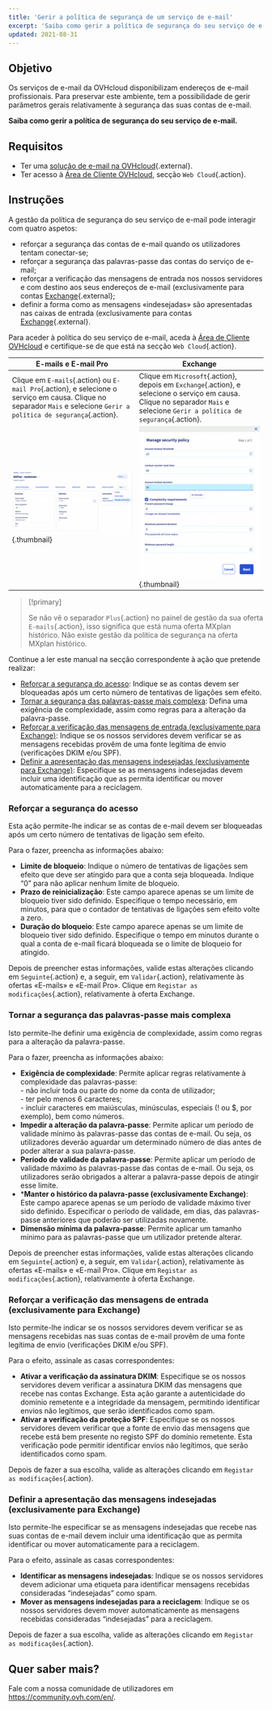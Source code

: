 ```yaml
---
title: 'Gerir a política de segurança de um serviço de e-mail'
excerpt: 'Saiba como gerir a política de segurança do seu serviço de e-mail.'
updated: 2021-08-31
---
```



## Objetivo

Os serviços de e-mail da OVHcloud disponibilizam endereços de e-mail profissionais. Para preservar este ambiente, tem a possibilidade de gerir parâmetros gerais relativamente à segurança das suas contas de e-mail.

**Saiba como gerir a política de segurança do seu serviço de e-mail.**

## Requisitos

- Ter uma [solução de e-mail na OVHcloud](https://www.ovhcloud.com/pt/emails/){.external}.
- Ter acesso à [Área de Cliente OVHcloud](https://www.ovh.com/auth/?action=gotomanager&from=https://www.ovh.pt/&ovhSubsidiary=pt), secção `Web Cloud`{.action}.

## Instruções

A gestão da política de segurança do seu serviço de e-mail pode interagir com quatro aspetos:

- reforçar a segurança das contas de e-mail quando os utilizadores tentam conectar-se;
- reforçar a segurança das palavras-passe das contas do serviço de e-mail;
- reforçar a verificação das mensagens de entrada nos nossos servidores e com destino aos seus endereços de e-mail (exclusivamente para contas [Exchange](https://www.ovhcloud.com/pt/emails/hosted-exchange/){.external};
- definir a forma como as mensagens «indesejadas» são apresentadas nas caixas de entrada (exclusivamente para contas [Exchange](https://www.ovhcloud.com/pt/emails/hosted-exchange/){.external}.

Para aceder à política do seu serviço de e-mail, aceda à [Área de Cliente OVHcloud](https://www.ovh.com/auth/?action=gotomanager&from=https://www.ovh.pt/&ovhSubsidiary=pt) e certifique-se de que está na secção `Web Cloud`{.action}. 

|E-mails e E-mail Pro|Exchange| 
|---|---| 
|Clique em `E-mails`{.action} ou `E-mail Pro`{.action}, e selecione o serviço em causa. Clique no separador `Mais` e selecione `Gerir a política de segurança`{.action}.|Clique em `Microsoft`{.action}, depois em `Exchange`{.action}, e selecione o serviço em causa. Clique no separador `Mais` e selecione `Gerir a política de segurança`{.action}.|
|![exchangesecurity](images/manage-security01.png){.thumbnail}|![exchangesecurity](images/manage-security02.png){.thumbnail}|

> [!primary]
>
> Se não vê o separador `Plus`{.action} no painel de gestão da sua oferta `E-mails`{.action}, isso significa que está numa oferta MXplan histórico. Não existe gestão da política de segurança na oferta MXplan histórico.

Continue a ler este manual na secção correspondente à ação que pretende realizar:


- [Reforçar a segurança do acesso](#enhanced-security): Indique se as contas devem ser bloqueadas após um certo número de tentativas de ligações sem efeito.
- [Tornar a segurança das palavras-passe mais complexa](#password-complexity): Defina uma exigência de complexidade, assim como regras para a alteração da palavra-passe.
- [Reforçar a verificação das mensagens de entrada (exclusivamente para Exchange)](#incoming-messages-verification): Indique se os nossos servidores devem verificar se as mensagens recebidas provêm de uma fonte legítima de envio (verificações DKIM e/ou SPF).
- [Definir a apresentação das mensagens indesejadas (exclusivamente para Exchange)](#unwanted-messages-management): Especifique se as mensagens indesejadas devem incluir uma identificação que as permita identificar ou mover automaticamente para a reciclagem.

### Reforçar a segurança do acesso <a name="enhanced-security"></a>

Esta ação permite-lhe indicar se as contas de e-mail devem ser bloqueadas após um certo número de tentativas de ligação sem efeito.

Para o fazer, preencha as informações abaixo:

- **Limite de bloqueio**: Indique o número de tentativas de ligações sem efeito que deve ser atingido para que a conta seja bloqueada. Indique “0” para não aplicar nenhum limite de bloqueio.
- **Prazo de reinicialização**: Este campo aparece apenas se um limite de bloqueio tiver sido definido. Especifique o tempo necessário, em minutos, para que o contador de tentativas de ligações sem efeito volte a zero.
- **Duração do bloqueio**: Este campo aparece apenas se um limite de bloqueio tiver sido definido. Especifique o tempo em minutos durante o qual a conta de e-mail ficará bloqueada se o limite de bloqueio for atingido.

Depois de preencher estas informações, valide estas alterações clicando em `Seguinte`{.action} e, a seguir, em `Validar`{.action}, relativamente às ofertas «E-mails» e «E-mail Pro». Clique em `Registar as modificações`{.action}, relativamente à oferta Exchange.

### Tornar a segurança das palavras-passe mais complexa <a name="password-complexity"></a>

Isto permite-lhe definir uma exigência de complexidade, assim como regras para a alteração da palavra-passe.

Para o fazer, preencha as informações abaixo:

- **Exigência de complexidade**: Permite aplicar regras relativamente à complexidade das palavras-passe:<br> - não incluir toda ou parte do nome da conta de utilizador;<br> - ter pelo menos 6 caracteres;<br> - incluir caracteres em maiúsculas, minúsculas, especiais (! ou $, por exemplo), bem como números.
- **Impedir a alteração da palavra-passe**: Permite aplicar um período de validade mínimo às palavras-passe das contas de e-mail. Ou seja, os utilizadores deverão aguardar um determinado número de dias antes de poder alterar a sua palavra-passe.
- **Período de validade da palavra-passe**: Permite aplicar um período de validade máximo às palavras-passe das contas de e-mail. Ou seja, os utilizadores serão obrigados a alterar a palavra-passe depois de atingir esse limite.
- ***Manter o histórico da palavra-passe (exclusivamente Exchange)**: Este campo aparece apenas se um período de validade máximo tiver sido definido. Especificar o período de validade, em dias, das palavras-passe anteriores que poderão ser utilizadas novamente.
- **Dimensão mínima da palavra-passe**: Permite aplicar um tamanho mínimo para as palavras-passe que um utilizador pretende alterar.

Depois de preencher estas informações, valide estas alterações clicando em `Seguinte`{.action} e, a seguir, em `Validar`{.action}, relativamente às ofertas «E-mails» e «E-mail Pro». Clique em `Registar as modificações`{.action}, relativamente à oferta Exchange.

### Reforçar a verificação das mensagens de entrada (exclusivamente para Exchange) <a name="incoming-messages-verification"></a>	

Isto permite-lhe indicar se os nossos servidores devem verificar se as mensagens recebidas nas suas contas de e-mail provêm de uma fonte legítima de envio (verificações DKIM e/ou SPF).

Para o efeito, assinale as casas correspondentes:

- **Ativar a verificação da assinatura DKIM**: Especifique se os nossos servidores devem verificar a assinatura DKIM das mensagens que recebe nas contas Exchange. Esta ação garante a autenticidade do domínio remetente e a integridade da mensagem, permitindo identificar envios não legítimos, que serão identificados como spam.
- **Ativar a verificação da proteção SPF**: Especifique se os nossos servidores devem verificar que a fonte de envio das mensagens que recebe está bem presente no registo SPF do domínio remetente. Esta verificação pode permitir identificar envios não legítimos, que serão identificados como spam.

Depois de fazer a sua escolha, valide as alterações clicando em `Registar as modificações`{.action}.

### Definir a apresentação das mensagens indesejadas (exclusivamente para Exchange) <a name="unwanted-messages-management"></a>	

Isto permite-lhe especificar se as mensagens indesejadas que recebe nas suas contas de e-mail devem incluir uma identificação que as permita identificar ou mover automaticamente para a reciclagem.

Para o efeito, assinale as casas correspondentes:

- **Identificar as mensagens indesejadas**: Indique se os nossos servidores devem adicionar uma etiqueta para identificar mensagens recebidas consideradas “indesejadas” como spam.
- **Mover as mensagens indesejadas para a reciclagem**: Indique se os nossos servidores devem mover automaticamente as mensagens recebidas consideradas “indesejadas” para a reciclagem.

Depois de fazer a sua escolha, valide as alterações clicando em `Registar as modificações`{.action}.

## Quer saber mais?

Fale com a nossa comunidade de utilizadores em <https://community.ovh.com/en/>.